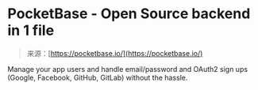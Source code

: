 <!--yml
category: 未分类
date: 2024-05-27 14:35:10
-->

# PocketBase - Open Source backend in 1 file

> 来源：[https://pocketbase.io/](https://pocketbase.io/)

Manage your app users and handle email/password and OAuth2 sign ups (Google, Facebook, GitHub, GitLab) without the hassle.